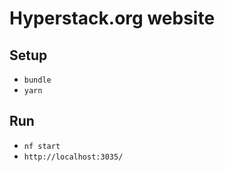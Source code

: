 # Hyperstack.org website

## Setup

+ `bundle`
+ `yarn`

## Run

+ `nf start`
+ `http://localhost:3035/`
